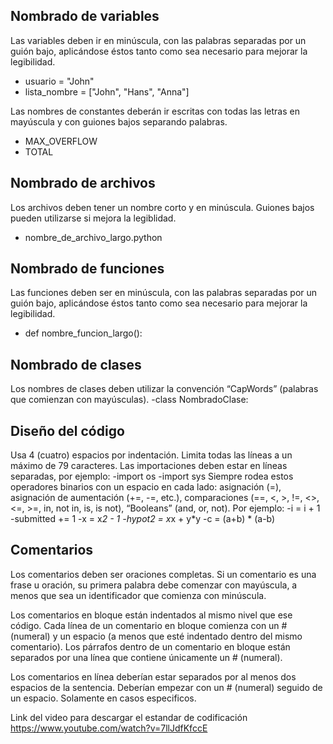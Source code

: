 ## Nombrado de variables
Las variables deben ir en minúscula, con las palabras separadas por un guión bajo, aplicándose éstos tanto como sea necesario para mejorar la legibilidad.
 - usuario = "John"
 -  lista_nombre = ["John", "Hans", "Anna"]

Las nombres de constantes  deberán ir escritas con todas las letras en mayúscula y con guiones bajos separando
palabras. 
- MAX_OVERFLOW 
-  TOTAL

## Nombrado de archivos
Los archivos deben tener un nombre corto y en minúscula. Guiones bajos pueden utilizarse si mejora la legiblidad.
 - nombre_de_archivo_largo.python

## Nombrado de funciones
Las funciones deben ser en minúscula, con las palabras separadas por un guión bajo, aplicándose éstos tanto como sea necesario para mejorar la legibilidad.

 - def  nombre_funcion_largo():
 
## Nombrado de clases
Los nombres de clases deben utilizar la convención “CapWords” (palabras que comienzan con mayúsculas).
-class NombradoClase:

## Diseño del código
Usa 4 (cuatro) espacios por indentación.
Limita todas las líneas a un máximo de 79 caracteres.
Las importaciones deben estar en líneas separadas, por ejemplo:
-import os
-import sys
Siempre rodea estos operadores binarios con un espacio en cada lado: asignación (=), asignación de aumentación (+=, -=, etc.), comparaciones (==, <, >, !=, <>, <=, >=, in, not in, is, is not), “Booleans” (and, or, not). Por ejemplo:
-i = i + 1
-submitted += 1
-x = x*2 - 1
-hypot2 = x*x + y*y
-c = (a+b) * (a-b)

## Comentarios
Los comentarios deben ser oraciones completas. Si un comentario es una frase u oración, su primera palabra debe comenzar con mayúscula, a menos que sea un identificador que comienza con minúscula.

Los comentarios en bloque están indentados al mismo nivel que ese código. Cada línea de un comentario en bloque comienza con un # (numeral) y un espacio (a menos que esté indentado dentro del mismo comentario). Los párrafos dentro de un comentario en bloque están separados por una línea que contiene únicamente un # (numeral).

Los comentarios en línea deberían estar separados por al menos dos espacios de la sentencia. Deberían empezar con un # (numeral) seguido de un espacio. Solamente en casos especificos.

Link del video para descargar el estandar de codificación
https://www.youtube.com/watch?v=7llJdfKfccE
